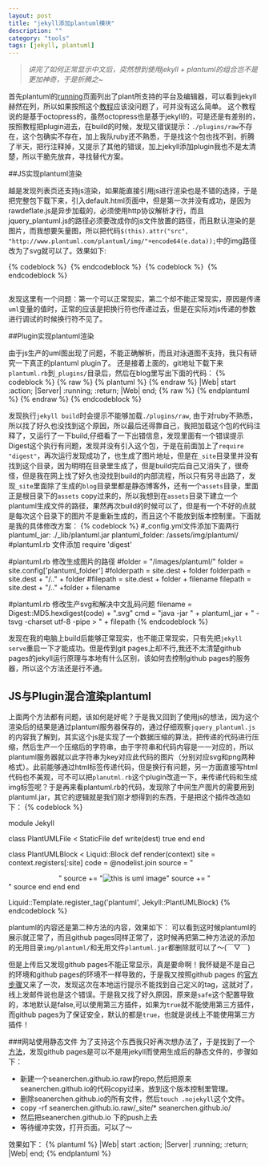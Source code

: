 ```yaml
---
layout: post
title: "jekyll添加plantuml模块"
description: ""
category: "tools"
tags: [jekyll, plantuml]
---
```


>*讲完了如何正常显示中文后，突然想到使用jekyll + plantuml的组合岂不是更加神奇，于是折腾之~*

首先plantuml的[running](http://plantuml.sourceforge.net/running.html)页面列出了plant所支持的平台及编辑器，可以看到jekyll赫然在列，所以如果按照这个[教程](https://github.com/yjpark/jekyll-plantuml)应该没问题了，可并没有这么简单。
这个教程说的是基于octopress的，虽然octopress也是基于jekyll的，可是还是有差别的，按照教程把plugin进去，在build的时候，发现又错误提示：`./plugins/raw`不存在，这个包确实不存在，加上我队ruby还不熟悉，于是找这个包也找不到，折腾了半天，把行注释掉，又提示了其他的错误，加上jekyll添加plugin我也不是太清楚，所以干脆先放弃，寻找替代方案。

##JS实现plantuml渲染

越是发现列表页还支持js渲染，如果能直接引用js进行渲染也是不错的选择，于是把完整包下载下来，引入default.html页面中，但是第一次并没有成功，是因为rawdeflate.js是异步加载的，必须使用http协议解析才行，而且jquery_plantuml.js的路径必须要改成你的js文件放置的路径，而且默认渲染的是图片，而我想要矢量图，所以把代码`$(this).attr("src", "http://www.plantuml.com/plantuml/img/"+encode64(e.data));`中的img路径改为了svg就可以了。效果如下:  

{% codeblock %}
<img uml="
Bob -> Alice : Love
">
{% endcodeblock %}
<img uml="
Bob -> Alice : Love
">
{% codeblock %}
<img uml="
Bob -> Alice: 访问
Alice --> Bob: 响应
">
{% endcodeblock %}

<img uml="
Bob -> Alice: 访问
Alice --> Bob: 响应
">

发现这里有一个问题：第一个可以正常现实，第二个却不能正常现实，原因是传递`uml`变量的值时，正常的应该是把换行符也传递过去，但是在实际对js传递的参数进行调试的时候换行符不见了。

##Plugin实现plantuml渲染

由于js生产的uml图出现了问题，不能正确解析，而且对泳道图不支持，我只有研究一下真正的plantuml plugin了。
还是接着上面的，git地址下载下来`plantuml.rb`到`_plugins/`目录后，然后在blog里写出下面的代码：
{% codeblock %}
{% raw %}
{% plantuml %}
{% endraw %}
|Web|
start
:action;
|Server|
:running;
:return;
|Web|
end;
{% raw %}
{% endplantuml %}
{% endraw %}
{% endcodeblock %}

发现执行`jekyll build`时会提示不能够加载`./plugins/raw`, 由于对ruby不熟悉，所以找了好久也没找到这个原因，所以最后还得靠自己，我把加载这个包的代码注释了，又运行了一下build,仔细看了一下出错信息，发现里面有一个错误提示Digest这个执行有问题，发现并没有引入这个包，于是在前面加上了`require "digest"`，再次运行发现成功了，也生成了图片地址，但是在`_site`目录里并没有找到这个目录，因为明明在目录里生成了，但是build完后自己又消失了，很奇怪，但是我在网上找了好久也没找到build的内部流程，所以只有另寻出路了，发现`_site`里面除了生成的`blog`目录里都是静态博客外，还有一个`assets`目录，里面正是根目录下的`assets` copy过来的，所以我想到在`assets`目录下建立一个plantuml生成文件的路径，果然再次build的时候可以了，但是有一个不好的点就是每次这个目录下的图片不是重新生成的，而且这个不能放到版本控制里。下面就是我的具体修改方案：
{% codeblock %}
#_config.yml文件添加下面两行
plantuml_jar: ./_lib/plantuml.jar
plantuml_folder: /assets/img/plantuml/
#plantuml.rb 文件添加
require 'digest'

#plantuml.rb 修改生成图片的路径
#folder = "/images/plantuml/"
folder = site.config['plantuml_folder']
#folderpath = site.dest + folder
folderpath = site.dest + "/.." + folder
#filepath = site.dest + folder + filename
filepath = site.dest + "/.." +folder + filename

#plantuml.rb 修改生产svg和解决中文乱码问题
filename = Digest::MD5.hexdigest(code) + ".svg"
cmd = "java -jar " + plantuml_jar + " -tsvg -charset utf-8 -pipe > " + filepath
{% endcodeblock %}

发现在我的电脑上build后能够正常现实，也不能正常现实，只有先把`jekyll serve`重启一下才能成功。但是传到git pages上却不行,我还不太清楚github pages的jekyll运行原理与本地有什么区别，该如何去控制github pages的服务器，所以这个方法还是行不通。

## JS与Plugin混合渲染plantuml

上面两个方法都有问题，该如何是好呢？于是我又回到了使用js的想法，因为这个渲染后的结果是通过plantuml服务器保存的，通过仔细观察`jquery_plantuml.js`的内容我了解到，其实这个js是实现了一个数据压缩的算法，把传递的代码进行压缩，然后生产一个压缩后的字符串，由于字符串和代码内容是一一对应的，所以plantuml服务器就以此字符串为key对应此代码的图片（分别对应svg和png两种格式）。此前能够通过html标签传递代码，但是换行有问题，另一方面直接写html代码也不美观，可不可以把`planutml.rb`这个plugin改造一下，来传递代码和生成img标签呢？于是再来看plantuml.rb的代码，发现除了中间生产图片的需要用到plantuml.jar，其它的逻辑就是我们刚才想得到的东西，于是把这个插件改造如下：
{% codeblock %}

module Jekyll

  class PlantUMLFile < StaticFile
    def write(dest)
      true
    end
  end

  class PlantUMLBlock < Liquid::Block
    def render(context)
      site = context.registers[:site]
      code = @nodelist.join
      source = "<center>"
      source += "<img alt='this is uml image' uml='"+code+"'>"
      source += "</center>"
      source
    end
  end
end

Liquid::Template.register_tag('plantuml', Jekyll::PlantUMLBlock)
{% endcodeblock %}

plantuml的内容还是第二种方法的内容，效果如下：
可以看到这时候plantuml的展示就正常了，而且github pages同样正常了，这时候再把第二种方法说的添加的无用目录`img/plantuml/`和无用文件`plantuml.jar`都删除就可以了～(￣▽￣)

但是上传后又发现github pages不能正常显示，真是要命啊！我怀疑是不是自己的环境和github pages的环境不一样导致的，于是我又按照github pages 的[官方步骤](https://help.github.com/articles/using-jekyll-with-pages)又来了一次，发现这次在本地运行提示不能找到自己定义的tag，这就对了，线上发邮件说也是这个错误。于是我又找了好久原因，原来是`safe`这个配置导致的，本地默认是false,可以使用第三方插件，如果为`true`就不能使用第三方插件，而github pages为了保证安全，默认的都是`true`，也就是说线上不能使用第三方插件！

###网站使用静态文件
为了支持这个东西我只好再次想办法了，于是找到了一个[方法](http://blog.nitrous.io/2013/08/30/using-jekyll-plugins-on-github-pages.html)，发现github pages是可以不是用jekyll而使用生成后的静态文件的，步骤如下：

* 新建一个seanerchen.github.io.raw的repo,然后把原来seanerchen.github.io的代码copy过来，放到这个版本控制里管理。
* 删除seanerchen.github.io的所有文件，然后`touch .nojekyll`这个文件。
* copy -rf seanerchen.github.io.raw/_site/* seanerchen.github.io/
* 然后把seanerchen.github.io 下的push上去
* 等待缓冲实效，打开页面。可以了～

效果如下：
{% plantuml %}
|Web|
start
:action;
|Server|
:running;
:return;
|Web|
end;
{% endplantuml %}

